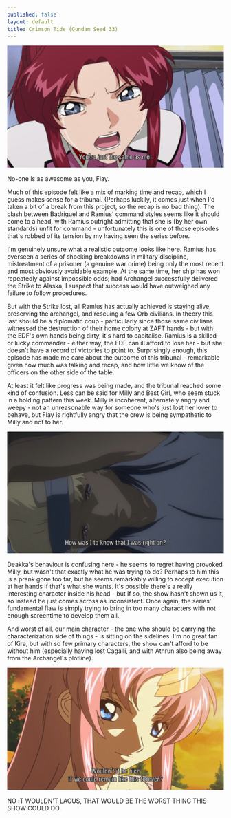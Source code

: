 ```yaml
---
published: false
layout: default
title: Crimson Tide (Gundam Seed 33)
---
```

![](/same.jpg)

No-one is as awesome as you, Flay.

Much of this episode felt like a mix of marking time and recap, which I guess makes sense for a tribunal. (Perhaps luckily, it comes just when I'd taken a bit of a break from this project, so the recap is no bad thing). The clash between Badriguel and Ramius' command styles seems like it should come to a head, with Ramius outright admitting that she is (by her own standards) unfit for command - unfortunately this is one of those episodes that's robbed of its tension by my having seen the series before.

I'm genuinely unsure what a realistic outcome looks like here. Ramius has overseen a series of shocking breakdowns in military discipline, mistreatment of a prisoner (a genuine war crime) being only the most recent and most obviously avoidable example. At the same time, her ship has won repeatedly against impossible odds; had Archangel successfully delivered the Strike to Alaska, I suspect that success would have outweighed any failure to follow procedures.

But with the Strike lost, all Ramius has actually achieved is staying alive, preserving the archangel, and rescuing a few Orb civilians. In theory this last should be a diplomatic coup - particularly since those same civilians witnessed the destruction of their home colony at ZAFT hands - but with the EDF's own hands being dirty, it's hard to capitalise. Ramius is a skilled or lucky commander - either way, the EDF can ill afford to lose her - but she doesn't have a record of victories to point to. Surprisingly enough, this episode has made me care about the outcome of this tribunal - remarkable given how much was talking and recap, and how little we know of the officers on the other side of the table.

At least it felt like progress was being made, and the tribunal reached some kind of confusion. Less can be said for Milly and Best Girl, who seem stuck in a holding pattern this week. Milly is incoherent, alternately angry and weepy - not an unreasonable way for someone who's just lost her lover to behave, but Flay is rightfully angry that the crew is being sympathetic to Milly and not to her.

![](/bingo.jpg)

Deakka's behaviour is confusing here - he seems to regret having provoked Milly, but wasn't that exactly what he was trying to do? Perhaps to him this is a prank gone too far, but he seems remarkably willing to accept execution at her hands if that's what she wants. It's possible there's a really interesting character inside his head - but if so, the show hasn't shown us it, so instead he just comes across as inconsistent. Once again, the series' fundamental flaw is simply trying to bring in too many characters with not enough screentime to develop them all.

And worst of all, our main character - the one who should be carrying the characterization side of things - is sitting on the sidelines. I'm no great fan of Kira, but with so few primary characters, the show can't afford to be without him (especially having lost Cagalli, and with Athrun also being away from the Archangel's plotline).

![](stay.jpg)

NO IT WOULDN'T LACUS, THAT WOULD BE THE WORST THING THIS SHOW COULD DO.